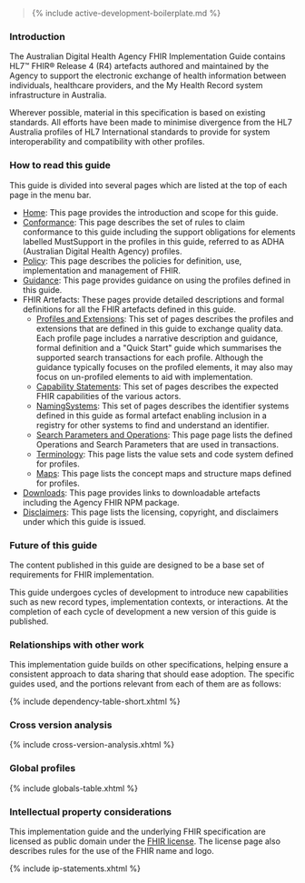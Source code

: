 > {% include active-development-boilerplate.md %}

### Introduction

The Australian Digital Health Agency FHIR Implementation Guide contains HL7™ FHIR® Release 4 (R4) artefacts authored and maintained by the Agency to support the electronic exchange of health information between individuals, healthcare providers, and the My Health Record system infrastructure in Australia. 

Wherever possible, material in this specification is based on existing standards. All efforts have been made to minimise divergence from the HL7 Australia profiles of HL7 International standards to provide for system interoperability and compatibility with other profiles.


<!--## Scope

Release 1.0.0 of this guide is limited to the FHIR conformance artefacts (i.e. [Profiles and Extensions](profiles.html)) that define the data structure of FHIR resources for the following record types: 
- Australian Immunisation Register (AIR) information
- Australian Organ Donor Register (AODR) information
- Pharmaceutical Benefits Scheme (PBS) / Repatriation Pharmaceutical Benefits Scheme (RPBS) claims information
- Medicare Benefits Schedule (MBS) / Department of Veterans' Affairs (DVA) claims information

The FHIR conformance artefacts are published in an Agency FHIR NPM package for use with FHIR and FHIR-aware tools. 

The FHIR package contains the validation form (JSON + SCH) of the conformance artefacts for direct use in validation operations and example resource instances that demonstrate use cases and conformance requirements. This release of the implementation guide is scoped to the content of the Agency FHIR NPM package v1.0.0 and is provided to assist readers and users in understanding the content of that package.  
-->

### How to read this guide

This guide is divided into several pages which are listed at the top of each page in the menu bar.

- [Home](index.html): This page provides the introduction and scope for this guide.
- [Conformance](conformance.html): This page describes the set of rules to claim conformance to this guide including the support obligations for elements labelled MustSupport in the profiles in this guide, referred to as ADHA (Australian Digital Health Agency) profiles.
- [Policy](policy.html): This page describes the policies for definition, use, implementation and management of FHIR.
- [Guidance](guidance.html): This page provides guidance on using the profiles defined in this guide.
- FHIR Artefacts: These pages provide detailed descriptions and formal definitions for all the FHIR artefacts defined in this guide.
  - [Profiles and Extensions](profiles.html): This set of pages describes the profiles and extensions that are defined in this guide to exchange quality data. Each profile page includes a narrative description and guidance, formal definition and a "Quick Start" guide which summarises the supported search transactions for each profile. Although the guidance typically focuses on the profiled elements, it may also may focus on un-profiled elements to aid with implementation.
  - [Capability Statements](capstatements.html): This set of pages describes the expected FHIR capabilities of the various actors.
  - [NamingSystems](namingsys.html): This set of pages describes the identifier systems defined in this guide as formal artefact enabling inclusion in a registry for other systems to find and understand an identifier.
  - [Search Parameters and Operations](searchparams.html): This page page lists the defined Operations and Search Parameters that are used in transactions.
  - [Terminology](terminology.html): This page lists the value sets and code system defined for profiles.
  - [Maps](structuremaps.html): This page lists the concept maps and structure maps defined for profiles.
- [Downloads](downloads.html): This page provides links to downloadable artefacts including the Agency FHIR NPM package.
- [Disclaimers](disclaimers.html): This page lists the licensing, copyright, and disclaimers under which this guide is issued. 


### Future of this guide

The content published in this guide are designed to be a base set of requirements for FHIR implementation. 

This guide undergoes cycles of development to introduce new capabilities such as new record types, implementation contexts, or interactions. At the completion of each cycle of development a new version of this guide is published.

### Relationships with other work

This implementation guide builds on other specifications, helping ensure a consistent approach to data sharing that should ease adoption. The specific guides used, and the portions relevant from each of them are as follows:

{% include dependency-table-short.xhtml %}

### Cross version analysis

{% include cross-version-analysis.xhtml %}

### Global profiles

{% include globals-table.xhtml %}

### Intellectual property considerations

This implementation guide and the underlying FHIR specification are licensed as public domain under the [FHIR license](http://hl7.org/fhir/R4/license.html). The license page also describes rules for the use of the FHIR name and logo.

{% include ip-statements.xhtml %}